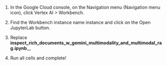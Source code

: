1. In the Google Cloud console, on the Navigation menu (Navigation menu icon), click Vertex AI > Workbench.


2. Find the Workbench instance name instance and click on the Open JupyterLab button.


3. Replace **inspect_rich_documents_w_gemini_multimodality_and_multimodal_rag.ipynb**__


4. Run all cells and complete! 
